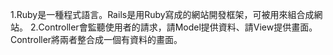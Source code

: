 1.Ruby是一種程式語言。Rails是用Ruby寫成的網站開發框架，可被用來組合成網站。
2.Controller會監聽使用者的請求，請Model提供資料、請View提供畫面。Controller將兩者整合成一個有資料的畫面。
